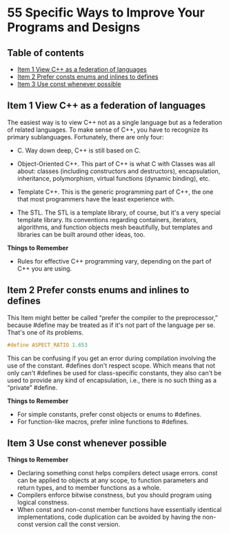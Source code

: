 # 55 Specific Ways to Improve Your Programs and Designs 

Table of contents
-----------------
  * [Item 1 View C++ as a federation of languages](#item-1-view-c++-as-a-federation-of-languages)
  * [Item 2 Prefer consts enums and inlines to defines](#item-2-prefer-consts-enums-and-inlines-to-defines)
  * [Item 3 Use const whenever possible](#item-3-use-const-whenever-possible)

Item 1 View C++ as a federation of languages
---------------------------------------------
The easiest way is to view C++ not as a single language but as a federation of related languages.
To make sense of C++, you have to recognize its primary sublanguages. Fortunately, there are
only four:

- C. Way down deep, C++ is still based on C. 

- Object-Oriented C++. This part of C++ is what C with Classes was all
about: classes (including constructors and destructors), encapsulation,
inheritance, polymorphism, virtual functions (dynamic binding), etc.

- Template C++. This is the generic programming part of C++, the one
that most programmers have the least experience with.

- The STL. The STL is a template library, of course, but it's a very special
template library. Its conventions regarding containers, iterators,
algorithms, and function objects mesh beautifully, but templates and
libraries can be built around other ideas, too.

**Things to Remember**

- Rules for effective C++ programming vary, depending on the
part of C++ you are using.

Item 2 Prefer consts enums and inlines to defines
-----------------------------------------------------

This Item might better be called “prefer the compiler to the preprocessor,”
because #define may be treated as if it's not part of the language per se. That's
one of its problems. 
```c
#define ASPECT_RATIO 1.653
```
This can be confusing if you get an error during compilation involving the use of the constant. 
#defines don't respect scope. Which means that not only can't #defines be used for class-specific
constants, they also can't be used to provide any kind of encapsulation, i.e.,
there is no such thing as a “private” #define. 

**Things to Remember**

- For simple constants, prefer const objects or enums to #defines.
- For function-like macros, prefer inline functions to #defines.

Item 3 Use const whenever possible
-----------------------------------

**Things to Remember**

- Declaring something const helps compilers detect usage errors.
const can be applied to objects at any scope, to function parameters and return types,
and to member functions as a whole.
- Compilers enforce bitwise constness, but you should program using logical constness.
- When const and non-const member functions have essentially identical implementations,
code duplication can be avoided by having the non-const version call the const version.
